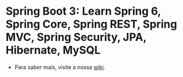 # Spring Boot 3: Learn Spring 6, Spring Core, Spring REST, Spring MVC, Spring Security, JPA, Hibernate, MySQL

- Para saber mais, visite a nossa [wiki](https://github.com/JulianeMaran32/java-with-spring.wiki.git).  
